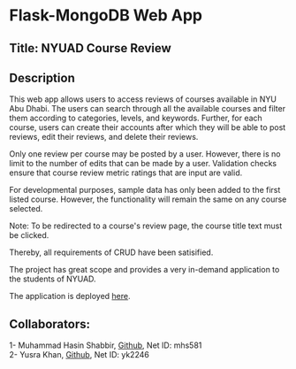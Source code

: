 # Flask-MongoDB Web App

## Title: NYUAD Course Review

## Description
This web app allows users to access reviews of courses available in NYU Abu Dhabi. The users can search through all the available courses and filter them according to categories, levels, and keywords.
Further, for each course, users can create their accounts after which they will be able to post reviews, edit their reviews, and delete their reviews.

Only one review per course may be posted by a user. However, there is no limit to the number of edits that can be made by a user. Validation checks ensure that course review metric ratings that are input are valid.

For developmental purposes, sample data has only been added to the first listed course. However, the functionality will remain the same on any course selected.

Note: To be redirected to a course's review page, the course title text must be clicked.

Thereby, all requirements of CRUD have been satisified.

The project has great scope and provides a very in-demand application to the students of NYUAD.

The application is deployed [here](https://i6.cims.nyu.edu/~mhs581/web-app-do-chussar/flask.cgi/).

## Collaborators:
1- Muhammad Hasin Shabbir, [Github](https://github.com/hasin-shabbir/), Net ID: mhs581
<br>
2- Yusra Khan, [Github](https://github.com/yusra-khan), Net ID: yk2246

